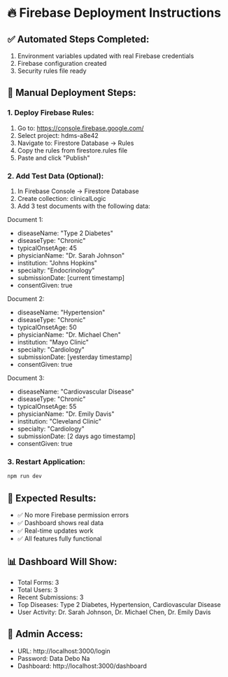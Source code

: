 # 🔥 Firebase Deployment Instructions

## ✅ Automated Steps Completed:
1. Environment variables updated with real Firebase credentials
2. Firebase configuration created
3. Security rules file ready

## 🔧 Manual Deployment Steps:

### 1. Deploy Firebase Rules:
1. Go to: https://console.firebase.google.com/
2. Select project: hdms-a8e42
3. Navigate to: Firestore Database → Rules
4. Copy the rules from firestore.rules file
5. Paste and click "Publish"

### 2. Add Test Data (Optional):
1. In Firebase Console → Firestore Database
2. Create collection: clinicalLogic
3. Add 3 test documents with the following data:

Document 1:
- diseaseName: "Type 2 Diabetes"
- diseaseType: "Chronic"
- typicalOnsetAge: 45
- physicianName: "Dr. Sarah Johnson"
- institution: "Johns Hopkins"
- specialty: "Endocrinology"
- submissionDate: [current timestamp]
- consentGiven: true

Document 2:
- diseaseName: "Hypertension"
- diseaseType: "Chronic"
- typicalOnsetAge: 50
- physicianName: "Dr. Michael Chen"
- institution: "Mayo Clinic"
- specialty: "Cardiology"
- submissionDate: [yesterday timestamp]
- consentGiven: true

Document 3:
- diseaseName: "Cardiovascular Disease"
- diseaseType: "Chronic"
- typicalOnsetAge: 55
- physicianName: "Dr. Emily Davis"
- institution: "Cleveland Clinic"
- specialty: "Cardiology"
- submissionDate: [2 days ago timestamp]
- consentGiven: true

### 3. Restart Application:
```bash
npm run dev
```

## 🎯 Expected Results:
- ✅ No more Firebase permission errors
- ✅ Dashboard shows real data
- ✅ Real-time updates work
- ✅ All features fully functional

## 📊 Dashboard Will Show:
- Total Forms: 3
- Total Users: 3
- Recent Submissions: 3
- Top Diseases: Type 2 Diabetes, Hypertension, Cardiovascular Disease
- User Activity: Dr. Sarah Johnson, Dr. Michael Chen, Dr. Emily Davis

## 🔐 Admin Access:
- URL: http://localhost:3000/login
- Password: Data Debo Na
- Dashboard: http://localhost:3000/dashboard
